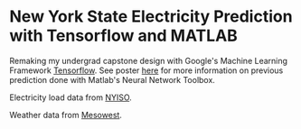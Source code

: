 # New York State Electricity Prediction with Tensorflow and MATLAB
Remaking my undergrad capstone design with Google's Machine Learning Framework [Tensorflow](https://www.tensorflow.org/). See poster [here](https://github.com/amandazhuyilan/TensorFlow-Electricity-Load-Prediction/blob/master/Yilan%20Zhu-Forecasting%20system%20of%20electricity%20load%20of%20New%20York%20State%20Poster.pdf) for more information on previous prediction done with Matlab's Neural Network Toolbox.

Electricity load data from [NYISO](http://www.nyiso.com/public/markets_operations/market_data/load_data/index.jsp).

Weather data from [Mesowest](http://mesowest.utah.edu/).
